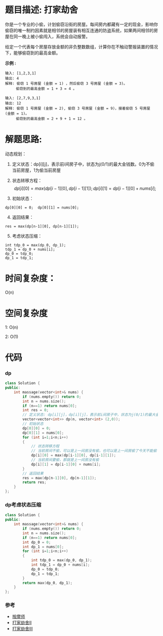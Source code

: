 # 题目描述:  打家劫舍

你是一个专业的小偷，计划偷窃沿街的房屋。每间房内都藏有一定的现金，影响你偷窃的唯一制约因素就是相邻的房屋装有相互连通的防盗系统，如果两间相邻的房屋在同一晚上被小偷闯入，系统会自动报警。

给定一个代表每个房屋存放金额的非负整数数组，计算你在不触动警报装置的情况下，能够偷窃到的最高金额。

**示例 :**
```
输入: [1,2,3,1]
输出: 4
解释: 偷窃 1 号房屋 (金额 = 1) ，然后偷窃 3 号房屋 (金额 = 3)。
     偷窃到的最高金额 = 1 + 3 = 4 。

输入: [2,7,9,3,1]
输出: 12
解释: 偷窃 1 号房屋 (金额 = 2), 偷窃 3 号房屋 (金额 = 9)，接着偷窃 5 号房屋 (金额 = 1)。
     偷窃到的最高金额 = 2 + 9 + 1 = 12 。
```

# 解题思路:
  动态规划：
  
  1. 定义状态：dp[i][j]，表示前i间房子中，状态为j(0/1)的最大金钱数。0为不偷当前房屋，1为偷当前房屋
  
  2. 状态转移方程：
  $$
   dp[i][0] = max(dp[i-1][0], dp[i-1][1]);   
   dp[i][1] = dp[i-1][0] + nums[i];
  $$
  
  3. 初始状态：
  ```
  dp[0][0] = 0;  dp[0][1] = nums[0];
  ```
  4. 返回结果：
   ```
   res = max(dp[n-1][0], dp[n-1][1]);
   ```
   5. 考虑状态压缩：
   ```
   int tdp_0 = max(dp_0, dp_1);
   tdp_1 = dp_0 + nums[i];
   dp_0 = tdp_0;
   dp_1 = tdp_1;
   ```
# 时间复杂度：
  O(n)
# 空间复杂度
  1: O(n)
  
  2: O(1)
  
# 代码
### dp
```c++
class Solution {
public:
    int massage(vector<int>& nums) {
        if (nums.empty()) return 0;
        int n = nums.size();
        if (n==1) return nums[0];
        int res = 0;
        // 定义状态: dp[i][j]，dp[i][j]，表示前i间房子中，状态为j(0/1)的最大金钱数。0为不偷当前房屋，1为偷当前房屋
        vector<vector<int>> dp(n, vector<int> (2,0));
        // 初始状态
        dp[0][0] = 0;
        dp[0][1] = nums[0];
        for (int i=1;i<n;i++)
        {
            // 状态转移方程
            // 当前房间不偷，可以是上一间房没有偷，也可以是上一间房偷了今天不能偷
            dp[i][0] = max(dp[i-1][0], dp[i-1][1]);
            // 当前房间要偷，那就是上一间房没有偷
            dp[i][1] = dp[i-1][0] + nums[i];
        }
        // 返回结果
        res = max(dp[n-1][0], dp[n-1][1]);
        return res;
    }
};
```
###  dp考虑状态压缩
```c++
class Solution {
public:
    int massage(vector<int>& nums) {
        if (nums.empty()) return 0;
        int n = nums.size();
        if (n==1) return nums[0];
        int dp_0 = 0;
        int dp_1 = nums[0];
        for (int i=1;i<n;i++)
        {
            int tdp_0 = max(dp_0, dp_1);
            int tdp_1 = dp_0 + nums[i];
            dp_0 = tdp_0;
            dp_1 = tdp_1;
        }
        return max(dp_0, dp_1);
    }
};
```
### 参考
  - [按摩师](https://github.com/bryceustc/LeetCode_Note/blob/master/cpp/The-Masseuse-Lcci/README.md)
  - [打家劫舍II](https://github.com/bryceustc/LeetCode_Note/tree/master/cpp/House-Robber-II)
  - [打家劫舍III](https://github.com/bryceustc/LeetCode_Note/tree/master/cpp/House-Robber-III)

